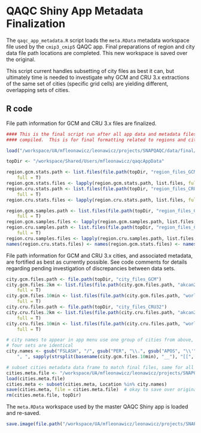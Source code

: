# QAQC Shiny App Metadata Finalization



The `qaqc_app_metadata.R` script loads the `meta.RData` metadata workspace file used by the `cmip3_cmip5` QAQC app.
Final preparations of region and city data file path locations are completed.
This new workspace is saved over the original.

This script current handles subsetting of city files as best it can,
but ultimately time is needed to investigate why GCM and CRU 3.x extractions of the same set of cities (specific grid cells) are yielding different, overlapping sets of cities.

## R code

File path information for GCM and CRU 3.x files are finalized.


```r
#### This is the final script run after all app data and metadata files are
#### compiled.  This is for final formatting related to regions and cities.

load("/workspace/UA/mfleonawicz/leonawicz/projects/SNAPQAQC/data/final/meta.RData")

topDir <- "/workspace/Shared/Users/mfleonawicz/qaqcAppData"

region.gcm.stats.path <- list.files(file.path(topDir, "region_files_GCM/stats"), 
    full = T)
region.gcm.stats.files <- lapply(region.gcm.stats.path, list.files, full = T)
region.cru.stats.path <- list.files(file.path(topDir, "region_files_CRU32/stats"), 
    full = T)
region.cru.stats.files <- lapply(region.cru.stats.path, list.files, full = T)

region.gcm.samples.path <- list.files(file.path(topDir, "region_files_GCM/samples"), 
    full = T)
region.gcm.samples.files <- lapply(region.gcm.samples.path, list.files, full = T)
region.cru.samples.path <- list.files(file.path(topDir, "region_files_CRU32/samples"), 
    full = T)
region.cru.samples.files <- lapply(region.cru.samples.path, list.files, full = T)
names(region.cru.stats.files) <- names(region.gcm.stats.files) <- names(region.cru.samples.files) <- names(region.gcm.samples.files) <- basename(region.gcm.stats.path)
```

File path information for GCM and CRU 3.x cities, and associated metadata, are fortified as best as currently possible.
See code comments for details regarding pending investigation of discrepancies between data sets.


```r
city.gcm.files.path <- file.path(topDir, "city_files_GCM")
city.gcm.files.2km <- list.files(file.path(city.gcm.files.path, "akcan2km"), 
    full = T)
city.gcm.files.10min <- list.files(file.path(city.gcm.files.path, "world10min"), 
    full = T)
city.cru.files.path <- file.path(topDir, "city_files_CRU32")
city.cru.files.2km <- list.files(file.path(city.cru.files.path, "akcan2km"), 
    full = T)
city.cru.files.10min <- list.files(file.path(city.cru.files.path, "world10min"), 
    full = T)

# city names to appear in app menu use one group of cities from above, all
# four sets are identical
city.names <- gsub("FSLASH", "/", gsub("PER", "\\.", gsub("APOS", "\\'", gsub("--", 
    ", ", sapply(strsplit(basename(city.gcm.files.10min), "__"), "[[", 1)))))

# subset cities metadata data frame to match final files, same for all sets
cities.meta.file <- "/workspace/UA/mfleonawicz/leonawicz/projects/SNAPQAQC/data/final/cities_meta.RData"
load(cities.meta.file)
cities.meta <- subset(cities.meta, Location %in% city.names)
save(cities.meta, file = cities.meta.file)  # okay to save over original file
rm(cities.meta.file, topDir)
```

The `meta.RData` workspace used by the master QAQC Shiny app is loaded and re-saved.


```r
save.image(file.path("/workspace/UA/mfleonawicz/leonawicz/projects/SNAPQAQC/data/final/meta.RData"))
```
